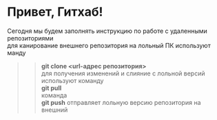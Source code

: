 # Привет, Гитхаб!
Сегодня мы будем заполнять инструкцию по работе с удаленными репозиториями  
для канирование внешнего репозитория на лольный ПК используют манду  
>> **git clone <url-адрес репозитория>**  
для получения изменений и слияние с лольной версий используют команду  
>>**git pull**  
команда  
>>**git push** отправляет лольную версию репозитория на внешний

